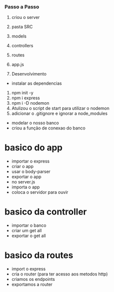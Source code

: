 ### Passo a Passo

1. criou o server
2. pasta SRC
 1. models
 2. controllers
 3. routes
 4.  app.js
 
3. Desenvolvimento
 - instalar as dependencias
  1. npm init -y
  2. npm i express
  3. npm i -D nodemon
  4. Atulizou o script de start para utilizar o nodemon
  5. adicionar o .gitignore e ignorar a node_modules
   - modelar o nosso banco
   - criou a função de conexao do banco
 # basico do app
  - importar o express
  - criar o app
  - usar o body-parser
  - exportar o app
  - no server.js
  - importa o app
  - coloca o servidor para ouvir
 # basico da controller
  - importar o banco
  - criar um get all
  - exportar o get all
 # basico da routes
  - import o express
  - cria o router (para ter acesso aos metodos http)
  - criamos os endpoints
  - exportamos a router
